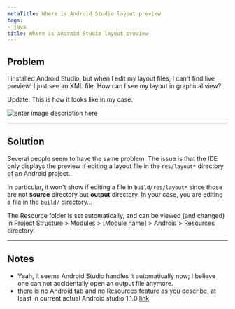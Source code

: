 ```yaml
---
metaTitle: Where is Android Studio layout preview
tags:
- java
title: Where is Android Studio layout preview
---
```


## Problem

I installed Android Studio, but when I edit my layout files, I can't find live preview! I just see an XML file. How can I see my layout in graphical view?


Update:
This is how it looks like in my case:


![enter image description here](https://i.stack.imgur.com/A6M7G.jpg)



---

## Solution

Several people seem to have the same problem. The issue is that the IDE only displays the preview if editing a layout file in the `res/layout*` directory of an Android project.


In particular, it won't show if editing a file in `build/res/layout*` since those are not **source** directory but **output** directory. In your case, you are editing a file in the `build/` directory...


The Resource folder is set automatically, and can be viewed (and changed) in Project Structure > Modules > [Module name] > Android > Resources directory.



---

## Notes

- Yeah, it seems Android Studio handles it automatically now; I believe one can not accidentally open an output file anymore.
- there is no Android tab and no Resources feature as you describe, at least in current actual Android studio 1.1.0
[link](http://screenshot.net/2rmjju8.jpg)
